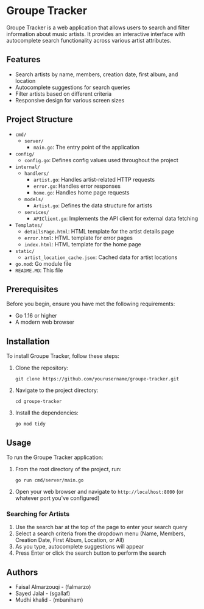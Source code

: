 # Groupe Tracker

Groupe Tracker is a web application that allows users to search and filter information about music artists. It provides an interactive interface with autocomplete search functionality across various artist attributes.

## Features

- Search artists by name, members, creation date, first album, and location
- Autocomplete suggestions for search queries
- Filter artists based on different criteria
- Responsive design for various screen sizes

## Project Structure

- `cmd/`
    - `server/`
        - `main.go`: The entry point of the application
- `config/`
    - `config.go`: Defines config values used throughout the project
- `internal/`
    - `handlers/`
        - `artist.go`: Handles artist-related HTTP requests
        - `error.go`: Handles error responses
        - `home.go`: Handles home page requests
    - `models/`
        - `Artist.go`: Defines the data structure for artists
    - `services/`
        - `APIClient.go`: Implements the API client for external data fetching
- `Templates/`
    - `detailsPage.html`: HTML template for the artist details page
    - `error.html`: HTML template for error pages
    - `index.html`: HTML template for the home page
- `static/`
    - `artist_location_cache.json`: Cached data for artist locations
- `go.mod`: Go module file
- `README.MD`: This file

## Prerequisites

Before you begin, ensure you have met the following requirements:

- Go 1.16 or higher
- A modern web browser

## Installation

To install Groupe Tracker, follow these steps:

1. Clone the repository:
   ```
   git clone https://github.com/yourusername/groupe-tracker.git
   ```
2. Navigate to the project directory:
   ```
   cd groupe-tracker
   ```
3. Install the dependencies:
   ```
   go mod tidy
   ```

## Usage

To run the Groupe Tracker application:

1. From the root directory of the project, run:
   ```
   go run cmd/server/main.go
   ```
2. Open your web browser and navigate to `http://localhost:8000` (or whatever port you've configured)

### Searching for Artists

1. Use the search bar at the top of the page to enter your search query
2. Select a search criteria from the dropdown menu (Name, Members, Creation Date, First Album, Location, or All)
3. As you type, autocomplete suggestions will appear
4. Press Enter or click the search button to perform the search

## Authors

* Faisal Almarzouqi - (falmarzo)
* Sayed Jalal - (sgallaf)
* Mudhi khalid - (mbaniham)
